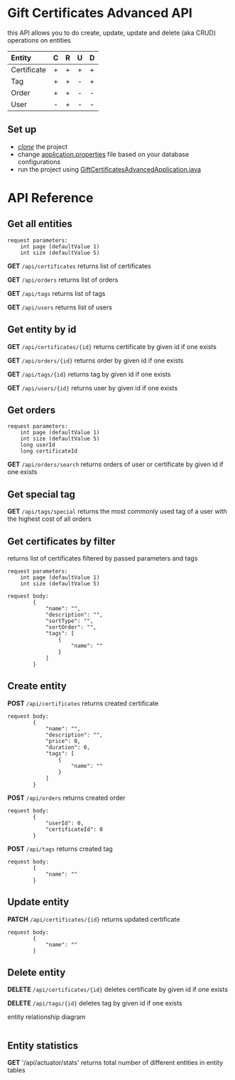 # Gift Certificates Advanced API

this API allows you to do create, update, update and delete (aka CRUD) operations on entities

| Entity      |  C  |  R  |  U  |  D  |
|:------------|:---:|:---:|:---:|:---:|
| Certificate |  +  |  +  |  +  |  +  |
| Tag         |  +  |  +  |  -  |  +  |
| Order       |  +  |  +  |  -  |  -  |
| User        |  -  |  +  |  -  |  -  |

## Set up 
- [*clone*](https://github.com/bakhridinova/gift-certificates-advanced.git) the project
- change [application.properties](controller/src/main/resources/application.properties) file based on your database configurations
- run the project using [GiftCertificatesAdvancedApplication.java](controller/src/main/java/com/epam/esm/GiftCertificatesAdvancedApplication.java) 

# API Reference 

## Get all entities

```agsl
request parameters:
    int page (defaultValue 1)
    int size (defaultValue 5)
```

**GET** `/api/certificates`
  returns list of certificates


**GET** `/api/orders`
  returns list of orders  


**GET** `/api/tags`
  returns list of tags  


**GET** `/api/users`
  returns list of users

## Get entity by id

**GET** `/api/certificates/{id}`
  returns certificate by given id if one exists


**GET** `/api/orders/{id}`
  returns order by given id if one exists


**GET** `/api/tags/{id}`
  returns tag by given id if one exists


**GET** `/api/users/{id}`
  returns user by given id if one exists

## Get orders

```agsl
request parameters:
    int page (defaultValue 1)
    int size (defaultValue 5)
    long userId 
    long certificateId 
```

**GET** `/api/orders/search`
returns orders of user or certificate by given id if one exists

## Get special tag

**GET** `/api/tags/special`
returns the most commonly used tag of a user with the highest cost of all orders


## Get certificates by filter
returns list of certificates filtered by passed parameters and tags

```agsl
request parameters:
    int page (defaultValue 1) 
    int size (defaultValue 5) 
```

```agsl
request body:
        {
            "name": "",
            "description": "",
            "sortType": "",
            "sortOrder": "",
            "tags": [
                {
                    "name": ""
                }
            ]
        }
```

## Create entity

**POST** `/api/certificates`
returns created certificate

```agsl
request body:
        {
            "name": "",
            "description": "",
            "price": 0,
            "duration": 0,
            "tags": [
                {
                    "name": ""
                }
            ] 
        }
```

**POST** `/api/orders`
returns created order

```agsl
request body:
        {
            "userId": 0,
            "certificateId": 0
        }
```

**POST** `/api/tags`
returns created tag

```agsl
request body:
        {
            "name": ""
        }
```

## Update entity

**PATCH** `/api/certificates/{id}`
returns updated certificate

```agsl
request body:
        {
            "name": ""
        }
```


## Delete entity
**DELETE** `/api/certificates/{id}`
deletes certificate by given id if one exists


**DELETE** `/api/tags/{id}`
deletes tag by given id if one exists

entity relationship diagram

<img src="https://user-images.githubusercontent.com/100201504/230478278-9b82ee50-bf41-4ef0-9324-d41755d5178b.png" alt=""/>


## Entity statistics
**GET** '/api/actuator/stats'
returns total number of different entities in entity tables